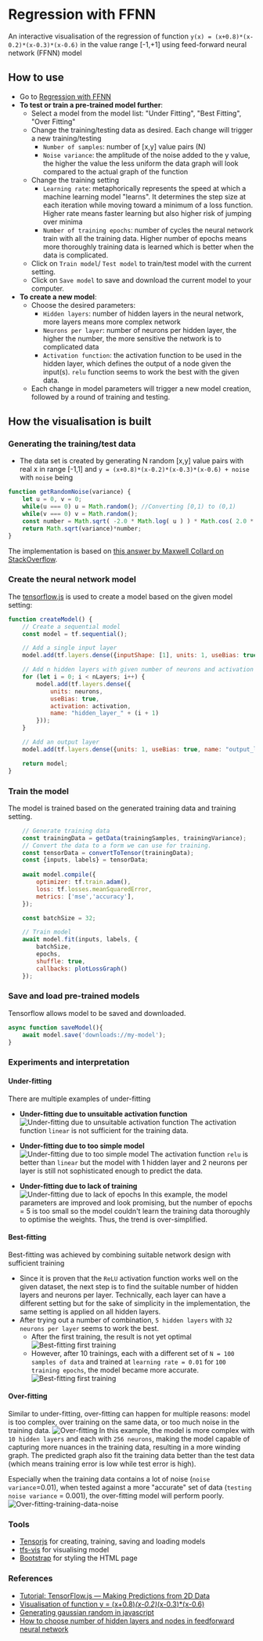 # Regression with FFNN
An interactive visualisation of the regression of function `y(x) = (x+0.8)*(x-0.2)*(x-0.3)*(x-0.6)` in the value range [-1,+1] using feed-forward neural network (FFNN) model

## How to use
- Go to [Regression with FFNN](https://vquynh.github.io/ffnn-regression/)
- **To test or train a pre-trained model further**:
  - Select a model from the model list: "Under Fitting", "Best Fitting", "Over Fitting"
  - Change the training/testing data as desired. Each change will trigger a new training/testing
    - `Number of samples`: number of [x,y] value pairs (N)
    - `Noise variance`: the amplitude of the noise added to the y value, the higher the value the less uniform the data graph will look compared to the actual graph of the function
  - Change the training setting
    - `Learning rate`: metaphorically represents the speed at which a machine learning model "learns". 
    It determines the step size at each iteration while moving toward a minimum of a loss function. Higher rate means
    faster learning but also higher risk of jumping over minima
    - `Number of training epochs`: number of cycles the neural network train with all the training data. 
    Higher number of epochs means more thoroughly training data is learned which is better when the data is complicated.
  - Click on `Train model`/ `Test model` to train/test model with the current setting.
  - Click on `Save model` to save and download the current model to your computer.
- **To create a new model**:
  - Choose the desired parameters:
    - `Hidden layers`: number of hidden layers in the neural network, more layers means more complex network
    - `Neurons per layer`: number of neurons per hidden layer, the higher the number, the more sensitive the network is to complicated data
    - `Activation function`: the activation function to be used in the hidden layer, which defines the output of a node given the input(s). `relu` function seems to work the best with the given data.
  - Each change in model parameters will trigger a new model creation, followed by a round of training and testing.

## How the visualisation is built

### Generating the training/test data
- The data set is created by generating N random [x,y] value pairs with real x in range [-1,1] and `y = (x+0.8)*(x-0.2)*(x-0.3)*(x-0.6) + noise` with `noise` being
```javascript
function getRandomNoise(variance) {
    let u = 0, v = 0;
    while(u === 0) u = Math.random(); //Converting [0,1) to (0,1)
    while(v === 0) v = Math.random();
    const number = Math.sqrt( -2.0 * Math.log( u ) ) * Math.cos( 2.0 * Math.PI * v );
    return Math.sqrt(variance)*number;
}
```
The implementation is based on [this answer by Maxwell Collard on StackOverflow](https://stackoverflow.com/a/36481059).

### Create the neural network model
The [tensorflow.js](https://www.tensorflow.org/js) is used to create a model based on the given model setting:
```javascript
function createModel() {
    // Create a sequential model
    const model = tf.sequential();

    // Add a single input layer
    model.add(tf.layers.dense({inputShape: [1], units: 1, useBias: true, name: "input_layer"}));

    // Add n hidden layers with given number of neurons and activation function
    for (let i = 0; i < nLayers; i++) {
        model.add(tf.layers.dense({
            units: neurons,
            useBias: true,
            activation: activation,
            name: "hidden_layer_" + (i + 1)
        }));
    }

    // Add an output layer
    model.add(tf.layers.dense({units: 1, useBias: true, name: "output_layer"}));

    return model;
}
```
### Train the model
The model is trained based on the generated training data and training setting.
```javascript
    // Generate training data
    const trainingData = getData(trainingSamples, trainingVariance);
    // Convert the data to a form we can use for training.
    const tensorData = convertToTensor(trainingData);
    const {inputs, labels} = tensorData;
    
    await model.compile({
        optimizer: tf.train.adam(),
        loss: tf.losses.meanSquaredError,
        metrics: ['mse','accuracy'],
    });

    const batchSize = 32;

    // Train model
    await model.fit(inputs, labels, {
        batchSize,
        epochs,
        shuffle: true,
        callbacks: plotLossGraph()       
    });
```

### Save and load pre-trained models
Tensorflow allows model to be saved and downloaded.
```javascript
async function saveModel(){
    await model.save('downloads://my-model');
}
```
### Experiments and interpretation
#### Under-fitting
There are multiple examples of under-fitting
- **Under-fitting due to unsuitable activation function**
![Under-fitting due to unsuitable activation function](images/under-fitting-linear.png)
  The activation function `linear` is not sufficient for the training data.

- **Under-fitting due to too simple model**
![Under-fitting due to too simple model](images/under-fitting-simple.png)
The activation function `relu` is better than `linear` but the model with 1 hidden layer and 2 neurons per layer is 
still not sophisticated enough to predict the data.

- **Under-fitting due to lack of training**
  ![Under-fitting due to lack of epochs](images/under-fitting-epochs.png)
In this example, the model parameters are improved and look promising, but the number of epochs = 5 is too small
so the model couldn't learn the training data thoroughly to optimise the weights. Thus, the trend is over-simplified.

#### Best-fitting
Best-fitting was achieved by combining suitable network design with sufficient training
- Since it is proven that the `ReLU` activation function works well on the given dataset, the next step is to find the suitable
number of hidden layers and neurons per layer. Technically, each layer can have a different setting but for the sake of simplicity
in the implementation, the same setting is applied on all hidden layers.
- After trying out a number of combination, `5 hidden layers` with `32 neurons per layer` seems to work the best.
  - After the first training, the result is not yet optimal
    ![Best-fitting first training](images/best-fitting-1.png)
  - However, after 10 trainings, each with a different set of `N = 100 samples of data` and trained at `learning rate = 0.01` for `100 training epochs`,
the model became more accurate.
    ![Best-fitting first training](images/best-fitting-2.png)

#### Over-fitting
Similar to under-fitting, over-fitting can happen for multiple reasons: model is too complex, over training on the same data,
or too much noise in the training data.
![Over-fitting](images/over-fitting-3.png)
In this example, the model is more complex with `10 hidden layers` and each with `256 neurons`, making the model capable of capturing more
nuances in the training data, resulting in a more winding graph. The predicted graph also fit the training data better
than the test data (which means training error is low while test error is high).

Especially when the training data contains a lot of noise (`noise variance`=0.01), when tested against a more "accurate" set of data 
(`testing noise variance` = 0.001), the over-fitting model will perform poorly.
![Over-fitting-training-data-noise](images/over-fitting-4.png)

### Tools
- [Tensorjs](https://www.tensorflow.org/js) for creating, training, saving and loading models
- [tfs-vis](https://js.tensorflow.org/api_vis/1.5.1/) for visualising model
- [Bootstrap](https://getbootstrap.com/docs/5.0/getting-started/introduction/) for styling the HTML page

### References
- [Tutorial: TensorFlow.js — Making Predictions from 2D Data](https://codelabs.developers.google.com/codelabs/tfjs-training-regression/index.html)
- [Visualisation of function y = (x+0.8)*(x-0.2)*(x-0.3)*(x-0.6)](https://www.desmos.com/calculator)
- [Generating gaussian random in javascript](https://stackoverflow.com/questions/25582882/javascript-math-random-normal-distribution-gaussian-bell-curve)
- [How to choose number of hidden layers and nodes in  feedforward neural network](https://stats.stackexchange.com/questions/181/how-to-choose-the-number-of-hidden-layers-and-nodes-in-a-feedforward-neural-netw)



